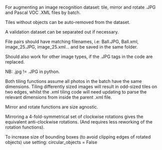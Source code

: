 For augmenting an image recognition dataset: tile, mirror and rotate .JPG and Pascal VOC .XML files by batch.

Tiles without objects can be auto-removed from the dataset.

A validation dataset can be separated out if necessary.

File pairs should have matching filenames, i.e:  Ball.JPG, Ball.xml, image_25.JPG, image_25.xml... and be saved in the same folder.

Should also work for other image types, if the .JPG tags in the code are replaced.  

NB: .jpg != .JPG in python.

Both tiling functions assume all photos in the batch have the same dimensions.  Tiling differently sized images will result in odd-sized tiles on two edges, whilst the .xml tiling code will need updating to parse the relevant dimensions from inside the parent .xml file.

Mirror and rotate functions are size agnostic.

Mirroring a 4-fold-symmetrical set of clockwise rotations gives the equivalent anti-clockwise rotations. 
(And requires less reworking of the rotation functions).

To increase size of bounding boxes (to avoid clipping edges of rotated objects) use setting:  circular_objects = False  
